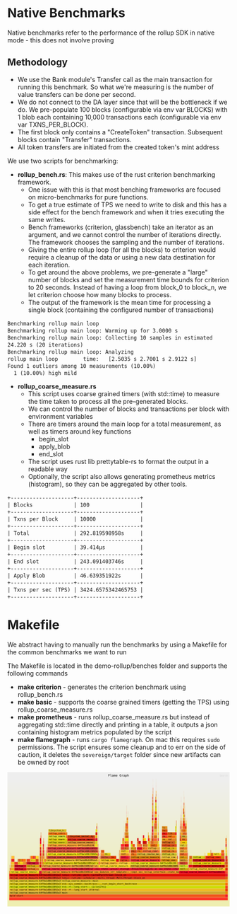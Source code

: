 # Native Benchmarks
Native benchmarks refer to the performance of the rollup SDK in native mode - this does not involve proving
## Methodology
* We use the Bank module's Transfer call as the main transaction for running this benchmark. So what we're measuring is the number of value transfers can be done per second. 
* We do not connect to the DA layer since that will be the bottleneck if we do. We pre-populate 100 blocks (configurable via env var BLOCKS) with 1 blob each containing 10,000 transactions each (configurable via env var TXNS_PER_BLOCK). 
* The first block only contains a "CreateToken" transaction. Subsequent blocks contain "Transfer" transactions.
* All token transfers are initiated from the created token's mint address

We use two scripts for benchmarking:
* **rollup_bench.rs**: This makes use of the rust criterion benchmarking framework. 
  * One issue with this is that most benching frameworks are focused on micro-benchmarks for pure functions. 
  * To get a true estimate of TPS we need to write to disk and this has a side effect for the bench framework and when it tries executing the same writes.
  * Bench frameworks (criterion, glassbench) take an iterator as an argument, and we cannot control the number of iterations directly. The framework chooses the sampling and the number of iterations.
  * Giving the entire rollup loop (for all the blocks) to criterion would require a cleanup of the data or using a new data destination for each iteration.
  * To get around the above problems, we pre-generate a "large" number of blocks and set the measurement time bounds for criterion to 20 seconds. Instead of having a loop from block_0 to block_n, we let criterion choose how many blocks to process.
  * The output of the framework is the mean time for processing a single block (containing the configured number of transactions)
```
Benchmarking rollup main loop
Benchmarking rollup main loop: Warming up for 3.0000 s
Benchmarking rollup main loop: Collecting 10 samples in estimated 24.220 s (20 iterations)
Benchmarking rollup main loop: Analyzing
rollup main loop        time:   [2.5035 s 2.7001 s 2.9122 s]
Found 1 outliers among 10 measurements (10.00%)
  1 (10.00%) high mild
```
* **rollup_coarse_measure.rs**
  * This script uses coarse grained timers (with std::time) to measure the time taken to process all the pre-generated blocks.
  * We can control the number of blocks and transactions per block with environment variables
  * There are timers around the main loop for a total measurement, as well as timers around key functions
    * begin_slot
    * apply_blob
    * end_slot
  * The script uses rust lib prettytable-rs to format the output in a readable way
  * Optionally, the script also allows generating prometheus metrics (histogram), so they can be aggregated by other tools.
```
+--------------------+--------------------+
| Blocks             | 100                |
+--------------------+--------------------+
| Txns per Block     | 10000              |
+--------------------+--------------------+
| Total              | 292.819598958s     |
+--------------------+--------------------+
| Begin slot         | 39.414µs           |
+--------------------+--------------------+
| End slot           | 243.091403746s     |
+--------------------+--------------------+
| Apply Blob         | 46.639351922s      |
+--------------------+--------------------+
| Txns per sec (TPS) | 3424.6575342465753 |
+--------------------+--------------------+
```

# Makefile
We abstract having to manually run the benchmarks by using a Makefile for the common benchmarks we want to run

The Makefile is located in the demo-rollup/benches folder and supports the following commands
* **make criterion** - generates the criterion benchmark using rollup_bench.rs
* **make basic** - supports the coarse grained timers (getting the TPS) using rollup_coarse_measure.rs
* **make prometheus** - runs rollup_coarse_measure.rs but instead of aggregating std::time directly and printing in a table, it outputs a json containing histogram metrics populated by the script
* **make flamegraph** - runs `cargo flamegraph`. On mac this requires `sudo` permissions. The script ensures some cleanup and to err on the side of caution, it deletes the `sovereign/target` folder since new artifacts can be owned by root

![Flamgraph](flamegraph_sample.svg)